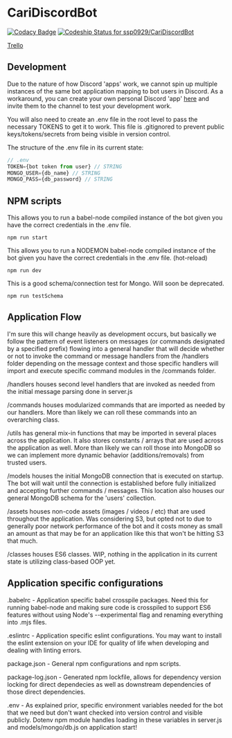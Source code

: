 # CariDiscordBot

[![Codacy Badge](https://api.codacy.com/project/badge/Grade/5132e6c174904671858f6f622c2c9f48)](https://app.codacy.com/app/ssp0929/CariDiscordBot?utm_source=github.com&utm_medium=referral&utm_content=ssp0929/CariDiscordBot&utm_campaign=Badge_Grade_Dashboard)
[![Codeship Status for ssp0929/CariDiscordBot](https://app.codeship.com/projects/3d38c6d0-3254-0137-4b7f-0efae62d2715/status?branch=master)](https://app.codeship.com/projects/332168)

[Trello](https://trello.com/b/LWKgAyiK)

## Development
Due to the nature of how Discord 'apps' work, we cannot spin up multiple instances of the same bot application mapping to bot users in Discord. As a workaround, you can create your own personal Discord 'app' [here](https://discordapp.com/developers/applications) and invite them to the channel to test your development work.

You will also need to create an .env file in the root level to pass the necessary TOKENS to get it to work. This file is .gitignored to prevent public keys/tokens/secrets from being visible in version control.

The structure of the .env file in its current state:
```javascript
// .env
TOKEN={bot token from user} // STRING
MONGO_USER={db_name} // STRING
MONGO_PASS={db_password} // STRING
```

## NPM scripts

This allows you to run a babel-node compiled instance of the bot given you have the correct credentials in the .env file.
```shell
npm run start
```

This allows you to run a NODEMON babel-node compiled instance of the bot given you have the correct credentials in the .env file. (hot-reload)
```shell
npm run dev
```

This is a good schema/connection test for Mongo. Will soon be deprecated.
```shell
npm run testSchema
```

## Application Flow
I'm sure this will change heavily as development occurs, but basically we follow the pattern of event listeners on messages (or commands designated by a specified prefix) flowing into a general handler that will decide whether or not to invoke the command or message handlers from the /handlers folder depending on the message context and those specific handlers will import and execute specific command modules in the /commands folder.

/handlers houses second level handlers that are invoked as needed from the initial message parsing done in server.js

/commands houses modularized commands that are imported as needed by our handlers. More than likely we can roll these commands into an overarching class.

/utils has general mix-in functions that may be imported in several places across the application. It also stores constants / arrays that are used across the application as well. More than likely we can roll those into MongoDB so we can implement more dynamic behavior (additions/removals) from trusted users.

/models houses the initial MongoDB connection that is executed on startup. The bot will wait until the connection is established before fully initialized and accepting further commands / messages. This location also houses our general MongoDB schema for the 'users' collection.

/assets houses non-code assets (images / videos / etc) that are used throughout the application. Was considering S3, but opted not to due to generally poor network performance of the bot and it costs money as small an amount as that may be for an application like this that won't be hitting S3 that much.

/classes houses ES6 classes. WIP, nothing in the application in its current state is utilizing class-based OOP yet.

## Application specific configurations

.babelrc - Application specific babel crosspile packages. Need this for running babel-node and making sure code is crosspiled to support ES6 features without using Node's --experimental flag and renaming everything into .mjs files.

.eslintrc - Application specific eslint configurations. You may want to install the eslint extension on your IDE for quality of life when developing and dealing with linting errors.

package.json - General npm configurations and npm scripts.

package-log.json - Generated npm lockfile, allows for dependency version locking for direct dependecies as well as downstream dependencies of those direct dependencies.

.env - As explained prior, specific environment variables needed for the bot that we need but don't want checked into version control and visible publicly. Dotenv npm module handles loading in these variables in server.js and models/mongo/db.js on application start!

